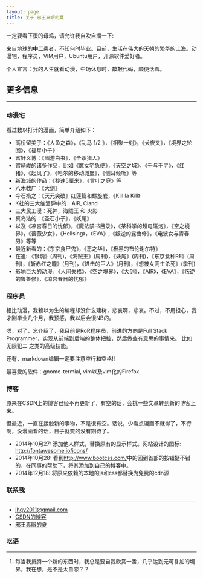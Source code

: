 ```yaml
---
layout: page
title: 关于 邪王真眼的夏 
---
```


一定要看下蛋的母鸡，请允许我自吹自擂一下:

来自地球的**中二**患者，不知何时毕业。目前，生活在伟大的天朝的繁华的上海。动漫宅，程序员，VIM用户，Ubuntu用户，开源软件爱好者。

个人宣言：我的人生就看动漫，中场休息时，敲敲代码，顺便活着。

## 更多信息
----

### 动漫宅

看过数以打计的漫画，简单介绍如下：

- 高桥留美子：《人鱼之森》，《乱马 1/2 》，《相聚一刻》，《犬夜叉》，《境界之轮回》，《福星小子》  
- 富奸义博：《幽游白书》，《全职猎人》  
- 宫崎峻的诸多作品，比如《魔女宅急便》，《天空之城》，《千与千寻》，《红猪》，《起风了》，《哈尔的移动城堡》，《侧耳倾听》等  
- 新海城的作品：《秒速5厘米》，《言叶之庭》等  
- 八木教广：《大剑》
- 今石扬之：《天元突破》红莲篇和螺旋岩，《Kill la Kill》
- K社的三大催泪弹中的：AIR, Cland  
- 三大民工漫：死神，海贼王 和 火影 
- 真岛浩的：《圣石小子》，《妖尾》  
- 以及《凉宫春日的忧郁》，《魔法禁书目录》，《某科学的超电磁炮》，《空之境界》，《蔷薇少女》，《Hellsing》，《EVA》,《叛逆的露鲁修》，《电波女与青春男》等等
- 最近新看的：《东京食尸鬼》，《恶之华》，《极黑的布伦谢尔特》
- 在追: 《银魂》(周刊)，《海贼王》(周刊)，《妖尾》(周刊)，《东京食种RE》(周刊)，《斩赤红之瞳》(月刊)，《进击的巨人》(月刊)，《想被女高生杀死》(季刊)
- 影响巨大的动漫: 《人间失格》，《空之境界》，《大剑》，《AIR》，《EVA》，《叛逆的鲁鲁修》，《凉宫春日的忧郁》

### 程序员

相比动漫，我赖以为生的编程却没什么建树，悲哀啊，悲哀。不过，不用担心，我才刚毕业几个月，我预感，我以后会很NB的。

唔，对了，忘介绍了，我目前是RoR程序员，前进的方向是Full Stack Programmer，实现从前端到后端的整体把控，然后做些有意思的事情来。
比如 无限犯二 之类的高级技能。

还有，markdown编辑一定要注意空行和空格!!

最喜爱的软件：gnome-termial, vim以及vim化的Firefox

### 博客

原来在CSDN上的博客已经不再更新了，有空的话，会挑一些文章转到新的博客上来。

但最近，一直在接触新的事物，不是很有空。话说，少看点漫画不就得了，不行啊，没漫画看的话，日子就变的没有期待了。

- 2014年10月27: 添加他人样式，替换原有的显示样式。网站设计的图标: <http://fontawesome.io/icons/>
- 2014年10月28: 看到<http://www.bootcss.com/>中的回到首部的按钮挺不错的，在同事的帮助下，将其添加到自己的博客中。
- 2014年12月18: 将原来依赖的本地的js和css都替换为免费的cdn源

### 联系我
----

*  [jhqy2011@gmail.com](mailto:jhqy2011@gmail.com)
*  [CSDN的博客](http://blog.csdn.net/xiajian2010/)
*  [邪王真眼的夏](http://xiajian.github.io)

### 呓语
----

1. 每当我折腾一个新的东西时，我总是要自我欣赏一番，几乎达到无可复加的境界，我在想，是不是太自恋？？
